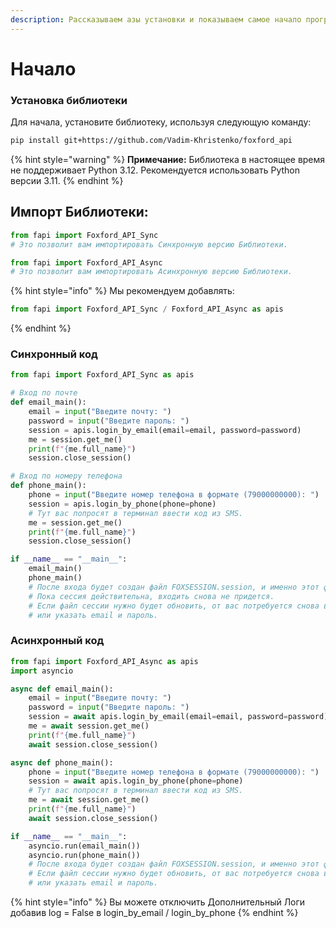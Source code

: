 ```yaml
---
description: Рассказываем азы установки и показываем самое начало программирования.
---
```


# Начало

### Установка библиотеки

Для начала, установите библиотеку, используя следующую команду:

```bash
pip install git+https://github.com/Vadim-Khristenko/foxford_api
```

{% hint style="warning" %}
**Примечание:** Библиотека в настоящее время не поддерживает Python 3.12. Рекомендуется использовать Python версии 3.11.
{% endhint %}

## Импорт Библиотеки:

```python
from fapi import Foxford_API_Sync
# Это позволит вам импортировать Синхронную версию Библиотеки.

from fapi import Foxford_API_Async
# Это позволит вам импортировать Асинхронную версию Библиотеки.
```

{% hint style="info" %}
Мы рекомендуем добавлять:&#x20;

```python
from fapi import Foxford_API_Sync / Foxford_API_Async as apis
```
{% endhint %}

### Синхронный код

```python
from fapi import Foxford_API_Sync as apis

# Вход по почте
def email_main():
    email = input("Введите почту: ")
    password = input("Введите пароль: ")
    session = apis.login_by_email(email=email, password=password)
    me = session.get_me()
    print(f"{me.full_name}")
    session.close_session()

# Вход по номеру телефона
def phone_main():
    phone = input("Введите номер телефона в формате (79000000000): ")
    session = apis.login_by_phone(phone=phone)
    # Тут вас попросят в терминал ввести код из SMS.
    me = session.get_me()
    print(f"{me.full_name}")
    session.close_session()

if __name__ == "__main__":
    email_main()
    phone_main()
    # После входа будет создан файл FOXSESSION.session, и именно этот файл будет использоваться дальше. 
    # Пока сессия действительна, входить снова не придется.
    # Если файл сессии нужно будет обновить, от вас потребуется снова ввести код из SMS
    # или указать email и пароль.
```

### Асинхронный код

```python
from fapi import Foxford_API_Async as apis
import asyncio

async def email_main():
    email = input("Введите почту: ")
    password = input("Введите пароль: ")
    session = await apis.login_by_email(email=email, password=password)
    me = await session.get_me()
    print(f"{me.full_name}")
    await session.close_session()

async def phone_main():
    phone = input("Введите номер телефона в формате (79000000000): ")
    session = await apis.login_by_phone(phone=phone)
    # Тут вас попросят в терминал ввести код из SMS.
    me = await session.get_me()
    print(f"{me.full_name}")
    await session.close_session()

if __name__ == "__main__":
    asyncio.run(email_main())
    asyncio.run(phone_main())
    # После входа будет создан файл FOXSESSION.session, и именно этот файл будет использоваться дальше.
    # Если файл сессии нужно будет обновить, от вас потребуется снова ввести код из SMS
    # или указать email и пароль.
```

{% hint style="info" %}
Вы можете отключить Дополнительный Логи добавив log = False в login\_by\_email / login\_by\_phone
{% endhint %}
